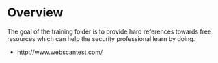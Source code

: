 # Overview
The goal of the training folder is to provide hard references towards
free resources which can help the security professional learn by doing.


 - http://www.webscantest.com/